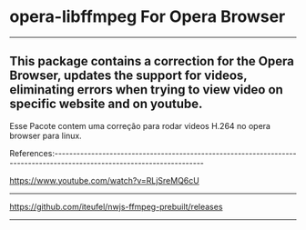 # opera-libffmpeg For Opera Browser
----------------------------------------------------------------------------------------------------------------------------------
This package contains a correction for the Opera Browser, 
updates the support for videos, eliminating errors when 
trying to view video on specific website and on youtube.
----------------------------------------------------------------------------------------------------------------------------------
Esse Pacote contem uma correção para rodar videos H.264 no opera browser para linux.

References:-----------------------------------------------------------------------------------------------------------------------

https://www.youtube.com/watch?v=RLjSreMQ6cU

----------------------------------------------------------------------------------------------------------------------------------
https://github.com/iteufel/nwjs-ffmpeg-prebuilt/releases

----------------------------------------------------------------------------------------------------------------------------------
